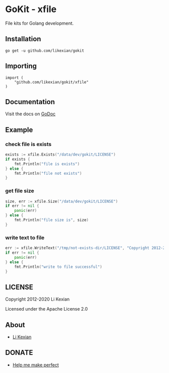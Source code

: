 # GoKit - xfile

File kits for Golang development.

## Installation

    go get -u github.com/likexian/gokit

## Importing

    import (
        "github.com/likexian/gokit/xfile"
    )

## Documentation

Visit the docs on [GoDoc](https://godoc.org/github.com/likexian/gokit/xfile)

## Example

### check file is exists

```go
exists := xfile.Exists("/data/dev/gokit/LICENSE")
if exists {
    fmt.Println("file is exists")
} else {
    fmt.Println("file not exists")
}
```

### get file size

```go
size, err := xfile.Size("/data/dev/gokit/LICENSE")
if err != nil {
    panic(err)
} else {
    fmt.Println("file size is", size)
}
```

### write text to file

```go
err := xfile.WriteText("/tmp/not-exists-dir/LICENSE", "Copyright 2012-2020 Li Kexian\n")
if err != nil {
    panic(err)
} else {
    fmt.Println("write to file successful")
}
```

## LICENSE

Copyright 2012-2020 Li Kexian

Licensed under the Apache License 2.0

## About

- [Li Kexian](https://www.likexian.com/)

## DONATE

- [Help me make perfect](https://www.likexian.com/donate/)

